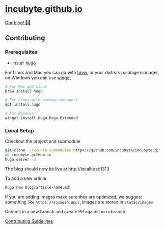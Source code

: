# [incubyte.github.io](https://blog.incubyte.co)

[Our blog! ✍🏼](https://blog.incubyte.co/)

## Contributing

### Prerequisites

- Install [hugo](https://gohugo.io/getting-started/installing/)

For Linux and Mac you can go with [brew](https://brew.sh/), or your distro's package manager, on Windows you can use [winget](https://apps.microsoft.com/store/detail/app-installer/9NBLGGH4NNS1?hl=en-in&gl=in&rtc=1)

```bash
# For Mac and Linux
brew install hugo

# For Linux with package managers
apt install hugo

# For Windows
winget install Hugo.Hugo.Extended
```

### Local Setup

Checkout the project and submodule

```bash
git clone --recurse-submodules https://github.com/incubyte/incubyte.github.io.git
cd incubyte.github.io
hugo server -D
```

The blog should now be live at http://localhost:1313

To add a new article

```bash
hugo new blog/article-name.md`
```

If you are adding images make sure they are optimized, we suggest something like `https://squoosh.app/`, images are stored in `static/images`

Commit in a new branch and create PR against `main` branch

[Contributing Guidelines](./CONTRIBUTING.md)
